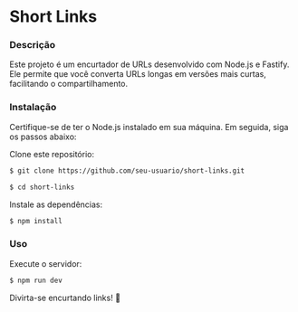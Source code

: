 # Short Links

### Descrição
Este projeto é um encurtador de URLs desenvolvido com Node.js e Fastify. Ele permite que você converta URLs longas em versões mais curtas, facilitando o compartilhamento.

### Instalação
Certifique-se de ter o Node.js instalado em sua máquina. Em seguida, siga os passos abaixo:

Clone este repositório:
```bash
$ git clone https://github.com/seu-usuario/short-links.git

$ cd short-links
```

Instale as dependências:
```bash
$ npm install
```

### Uso

Execute o servidor:
```bash
$ npm run dev
```

Divirta-se encurtando links! 🚀
